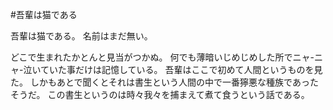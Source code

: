 #吾輩は猫である

吾輩は猫である。
名前はまだ無い。

どこで生まれたかとんと見当がつかぬ。
何でも薄暗いじめじめした所でニャ-ニャ-泣いていた事だけは記憶している。
吾輩はここで初めて人間というものを見た。
しかもあとで聞くとそれは書生という人間の中で一番獰悪な種族であったそうだ。
この書生というのは時々我々を捕まえて煮て食うという話である。
